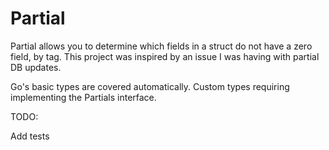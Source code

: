 # Partial

Partial allows you to determine which fields in a struct do not have a zero field, by tag. This project was inspired by an issue I was having with partial DB updates.

Go's basic types are covered automatically. Custom types requiring implementing the Partials interface.

TODO:

Add tests
